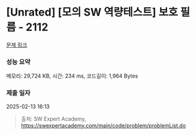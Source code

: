 # [Unrated] [모의 SW 역량테스트] 보호 필름 - 2112 

[문제 링크](https://swexpertacademy.com/main/code/problem/problemDetail.do?contestProbId=AV5V1SYKAaUDFAWu) 

### 성능 요약

메모리: 29,724 KB, 시간: 234 ms, 코드길이: 1,964 Bytes

### 제출 일자

2025-02-13 16:13



> 출처: SW Expert Academy, https://swexpertacademy.com/main/code/problem/problemList.do